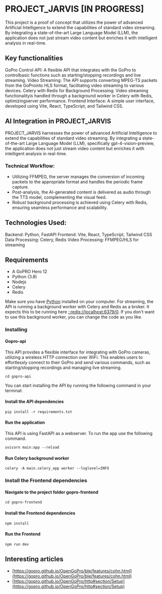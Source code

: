 # PROJECT_JARVIS [IN PROGRESS]

This project is a proof of concept that utilizes the power of advanced Artificial Intelligence to extend the capabilities of standard video streaming. By integrating a state-of-the-art Large Language Model (LLM), the application does not just stream video content but enriches it with intelligent analysis in real-time. 

## Key functionalities

GoPro Control API: A flexible API that integrates with the GoPro to controlbasic functions such as starting/stopping recordings and live streaming.
Video Streaming: The API supports converting MPEG-TS packets from the GoProinto HLS format, facilitating video streaming to various devices.
Celery with Redis for Background Processing: Video streaming functionalityis handled through a background worker in Celery with Redis, optimizingserver performance.
Frontend Interface: A simple user interface, developed using Vite, React, TypeScript, and Tailwind CSS.

## AI Integration in PROJECT_JARVIS

PROJECT_JARVIS harnesses the power of advanced Artificial Intelligence to extend the capabilities of standard video streaming. By integrating a state-of-the-art Large Language Model (LLM), specifically gpt-4-vision-preview, the application does not just stream video content but enriches it with intelligent analysis in real-time.

### Technical Workflow:

- Utilizing FFMPEG, the server manages the conversion of incoming packets to the appropriate format and handles the periodic frame capture.
- Post-analysis, the AI-generated content is delivered as audio through the TTS model, complementing the visual feed.
- Robust background processing is achieved using Celery with Redis, ensuring seamless performance and scalability.

## Technologies Used:

Backend: Python, FastAPI
Frontend: Vite, React, TypeScript, Tailwind CSS
Data Processing: Celery, Redis
Video Processing: FFMPEG/HLS for streaming

## Requirements

- A GoPRO Hero 12
- Python (3.8)
- Nodejs
- Celery
- Redis

Make sure you have [Python](https://www.python.org/downloads/) installed on your computer.
For streaming, the API is running a background worker with Celery and Redis as a broker.
It expects this to be running here [::redis://localhost:6379/0](::redis://localhost:6379/0). If you don't want to use this background worker, you can change the code as you like.

### Installing

#### Gopro-api

This API provides a flexible interface for integrating with GoPro cameras, utilizing a wireless HTTP connection over WiFi. This enables users to effortlessly connect to their GoPro and send various commands, such as starting/stopping recordings and managing live streaming.

```
cd gopro-api
```

You can start installing the API by running the following command in your terminal:

#### Install the API dependencies

```
pip install -r requirements.txt
```

#### Run the application

This API is using FastAPI as a webserver. To run the app use the following command.

```
uvicorn main:app --reload
```

#### Run Celery background worker
```
celery -A main.celery_app worker --loglevel=INFO
```

### Install the Frontend dependencies

#### Navigate to the project folder gopro-frontend

```
cd gopro-frontend
```

#### Install the Frontend dependencies

```
npm install
```

#### Run the Frontend

```
npm run dev
```

## Interesting articles

- [https://gopro.github.io/OpenGoPro/ble/features/cohn.html](https://gopro.github.io/OpenGoPro/ble/features/cohn.html)
- [https://gopro.github.io/OpenGoPro/http#section/Setup](https://gopro.github.io/OpenGoPro/http#section/Setup)
